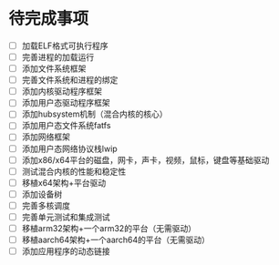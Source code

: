 # 待完成事项

- [ ] 加载ELF格式可执行程序
- [ ] 完善进程的加载运行
- [ ] 添加文件系统框架
- [ ] 完善文件系统和进程的绑定
- [ ] 添加内核驱动程序框架 
- [ ] 添加用户态驱动程序框架
- [ ] 添加hubsystem机制（混合内核的核心） 
- [ ] 添加用户态文件系统fatfs
- [ ] 添加网络框架
- [ ] 添加用户态网络协议栈lwip
- [ ] 添加x86/x64平台的磁盘，网卡，声卡，视频，鼠标，键盘等基础驱动
- [ ] 测试混合内核的性能和稳定性
- [ ] 移植x64架构+平台驱动
- [ ] 添加设备树
- [ ] 完善多核调度
- [ ] 完善单元测试和集成测试
- [ ] 移植arm32架构+一个arm32的平台（无需驱动）
- [ ] 移植aarch64架构+一个aarch64的平台（无需驱动）
- [ ] 添加应用程序的动态链接
